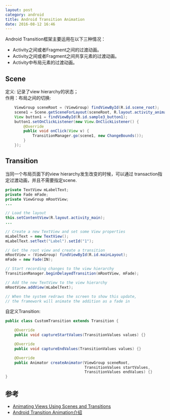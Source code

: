 ```yaml
---
layout: post
category: android
title: Android Transition Animation
date: 2016-08-12 16:46
---
```


Android Transition框架主要运用在以下三种情况：

- Activity之间或者Fragment之间的过渡动画。
- Activity之间或者Fragment之间共享元素的过渡动画。
- Activity中布局元素的过渡动画。

## Scene
定义: 记录了view hierarchy的状态；  
作用：布局之间的切换:

```java
	ViewGroup sceneRoot = (ViewGroup) findViewById(R.id.scene_root);
	scene1 = Scene.getSceneForLayout(sceneRoot, R.layout.activity_animations_scene1, this);
	View button1 = findViewById(R.id.sample3_button1);
	button1.setOnClickListener(new View.OnClickListener() {
	    @Override
	    public void onClick(View v) {
	        TransitionManager.go(scene1, new ChangeBounds());
	    }
	});
```

## Transition
当同一个布局页面下的view hierarchy发生改变的时候，可以通过 transaction指定过渡动画，并且不需要指定scene.

```java
private TextView mLabelText;
private Fade mFade;
private ViewGroup mRootView;
...

// Load the layout
this.setContentView(R.layout.activity_main);
...

// Create a new TextView and set some View properties
mLabelText = new TextView();
mLabelText.setText("Label").setId("1");

// Get the root view and create a transition
mRootView = (ViewGroup) findViewById(R.id.mainLayout);
mFade = new Fade(IN);

// Start recording changes to the view hierarchy
TransitionManager.beginDelayedTransition(mRootView, mFade);

// Add the new TextView to the view hierarchy
mRootView.addView(mLabelText);

// When the system redraws the screen to show this update,
// the framework will animate the addition as a fade in
```

自定义Transition:

```java
public class CustomTransition extends Transition {

    @Override
    public void captureStartValues(TransitionValues values) {}

    @Override
    public void captureEndValues(TransitionValues values) {}

    @Override
    public Animator createAnimator(ViewGroup sceneRoot,
                                   TransitionValues startValues,
                                   TransitionValues endValues) {}
}
```

## 参考

-  [Animating Views Using Scenes and Transitions](https://developer.android.com/training/transitions/index.html)
- [Android Transition Animation介绍](http://www.in-droid.com/2016/04/28/Android-Transition-Animation%E4%BB%8B%E7%BB%8D/)
